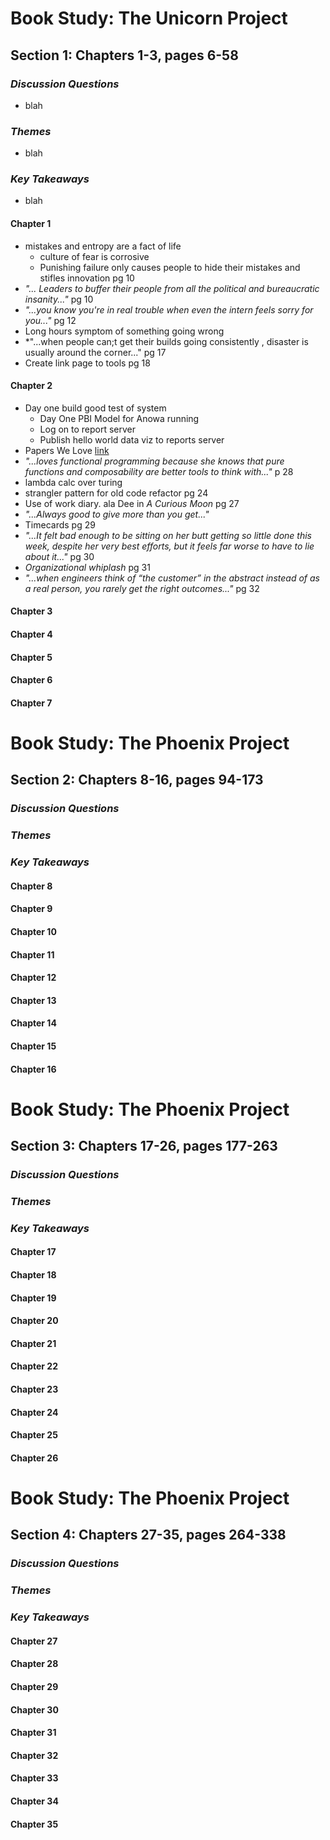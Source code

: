 ﻿# Book Study: The Unicorn Project

## Section 1: Chapters 1-3, pages 6-58

### *Discussion Questions*
* blah

### *Themes*
* blah

### *Key Takeaways*
* blah

#### Chapter 1
* mistakes and entropy are a fact of life
  * culture of fear is corrosive
  * Punishing failure only causes people to hide their mistakes and stifles innovation pg 10
* *"... Leaders to buffer their people from all the political and bureaucratic insanity..."* pg 10
* *"...you know you're in real trouble when even the intern feels sorry for you..."* pg 12
* Long hours symptom of something going wrong
* *"...when people can;t get their builds going consistently , disaster is usually around the corner..." pg 17
* Create link page to tools pg 18
  
#### Chapter 2
* Day one build good test of system
  * Day One PBI Model for Anowa running
  * Log on to report server
  * Publish hello world data viz to reports server
* Papers We Love [link](https://paperswelove.org/)
* *"...loves functional programming because she knows that pure functions and composability are better tools to think with..."* p 28
* lambda calc over turing
* strangler pattern for old code refactor pg 24
* Use of work diary. ala Dee in *A Curious Moon* pg 27
* *"...Always good to give more than you get..."*
* Timecards pg 29
* *"...It felt bad enough to be sitting on her butt getting so little done this week, despite her very best efforts, but it feels far worse to have to lie about it..."* pg 30
* *Organizational whiplash* pg 31
* *"...when engineers think of “the customer” in the abstract instead of as a real person, you rarely get the right outcomes..."* pg 32


#### Chapter 3

#### Chapter 4

#### Chapter 5

#### Chapter 6

#### Chapter 7

<div style="page-break-after: always;"></div>

# Book Study: The Phoenix Project

## Section 2: Chapters 8-16, pages 94-173

### *Discussion Questions*

### *Themes*

### *Key Takeaways*

#### Chapter 8

#### Chapter 9

#### Chapter 10

#### Chapter 11

#### Chapter 12

#### Chapter 13

#### Chapter 14

#### Chapter 15

#### Chapter 16

<div style="page-break-after: always;"></div>

# Book Study: The Phoenix Project

## Section 3: Chapters 17-26, pages 177-263

### *Discussion Questions*

### *Themes*

### *Key Takeaways*

#### Chapter 17

#### Chapter 18

#### Chapter 19

#### Chapter 20

#### Chapter 21

#### Chapter 22

#### Chapter 23

#### Chapter 24

#### Chapter 25

#### Chapter 26

<div style="page-break-after: always;"></div>

# Book Study: The Phoenix Project

## Section 4: Chapters 27-35, pages 264-338

### *Discussion Questions*

### *Themes*

### *Key Takeaways*

#### Chapter 27

#### Chapter 28

#### Chapter 29

#### Chapter 30

#### Chapter 31

#### Chapter 32

#### Chapter 33

#### Chapter 34

#### Chapter 35
